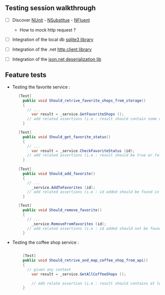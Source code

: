 
## Testing session walkthrough

* [ ] Discover [NUnit](http://nunit.org/) - [NSubstitue](http://nsubstitute.github.io/) - [NFluent](http://www.n-fluent.net/) 
  * How to mock http request ?
* [ ] Integration of the local db [sqlite3 library](https://www.nuget.org/packages/sqlite-net-pcl/)
* [ ] Integration of the .net [http client library](https://blogs.msdn.microsoft.com/bclteam/p/httpclient/)  
* [ ] Integration of the [json.net deserialization lib](http://www.newtonsoft.com)


## Feature tests 

* Testing the favorite service :  

```cs
	  [Test]
		public void Should_retrive_favorite_shops_from_storage()
		{
		  // ...
		    var result = _service.GetFavoriteShops ();
		  // add related assertions (i.e : result should contain some data)
		}

	  [Test]
		public void Should_get_favorite_status()
		{
		  // ...
		    var result = _service.CheckFavoriteStatus (id); 
		  // add related assertions (i.e : result should be true or false depending on the context)
		}
		
	  [Test]
		public void Should_add_favorite()
		{
		  // ...
		    _service.AddToFavorites (id); 
		  // add related assertions (i.e : id added should be found in database)
		}

	  [Test]
		public void Should_remove_favorite()
		{
		  // ...
		    _service.RemoveFromFavorites (id); 
		  // add related assertions (i.e : id added should not be found in database)
		}
```

* Testing the coffee shop service :  

```cs

		[Test]
		public void Should_retrive_and_map_coffee_shop_from_api()
		{
		  // given any context
			var result = _service.GetAllCoffeeShops ();
			
			// add relate assertion (i.e : result should contains at least one shop)
		}
```
